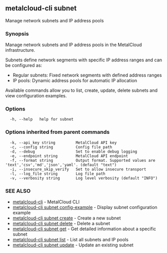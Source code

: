 ## metalcloud-cli subnet

Manage network subnets and IP address pools

### Synopsis

Manage network subnets and IP address pools in the MetalCloud infrastructure.

Subnets define network segments with specific IP address ranges and can be configured as:
- Regular subnets: Fixed network segments with defined address ranges
- IP pools: Dynamic address pools for automatic IP allocation

Available commands allow you to list, create, update, delete subnets and view configuration examples.

### Options

```
  -h, --help   help for subnet
```

### Options inherited from parent commands

```
  -k, --api_key string         MetalCloud API key
  -c, --config string          Config file path
  -d, --debug                  Set to enable debug logging
  -e, --endpoint string        MetalCloud API endpoint
  -f, --format string          Output format. Supported values are 'text','csv','md','json','yaml'. (default "text")
  -i, --insecure_skip_verify   Set to allow insecure transport
  -l, --log_file string        Log file path
  -v, --verbosity string       Log level verbosity (default "INFO")
```

### SEE ALSO

* [metalcloud-cli](metalcloud-cli.md)	 - MetalCloud CLI
* [metalcloud-cli subnet config-example](metalcloud-cli_subnet_config-example.md)	 - Display subnet configuration example
* [metalcloud-cli subnet create](metalcloud-cli_subnet_create.md)	 - Create a new subnet
* [metalcloud-cli subnet delete](metalcloud-cli_subnet_delete.md)	 - Delete a subnet
* [metalcloud-cli subnet get](metalcloud-cli_subnet_get.md)	 - Get detailed information about a specific subnet
* [metalcloud-cli subnet list](metalcloud-cli_subnet_list.md)	 - List all subnets and IP pools
* [metalcloud-cli subnet update](metalcloud-cli_subnet_update.md)	 - Update an existing subnet

